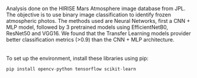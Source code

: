Analysis done on the HIRISE Mars Atmosphere image database from JPL. The objective is to use binary image classification to identify frozen atmospheric photos. The methods used are Neural Networks, first a CNN + MLP model, followed by 3 pretrained models using EfficientNetB0, ResNet50 and VGG16. We found that the Transfer Learning models provider better classification metrics (>0.9) than the CNN + MLP architecture.          
<br><br>
To set up the environment, install these libraries using pip:
```python
pip install opencv-python tensorflow scikit-learn
